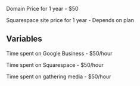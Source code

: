 Domain Price for 1 year - $50

Squarespace site price for 1 year - Depends on plan

## Variables

Time spent on Google Business - $50/hour

Time spent on Squarespace - $50/hour

Time spent on gathering media - $50/hour

